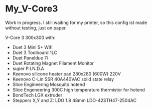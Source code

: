 # My_V-Core3
Work in progress.
I still waiting for my printer, so this config ist made without testing, just on paper.

V-Core 3 300x300 with:
 - Duet 3 Mini 5+ Wifi
 - Duet 3 Toolboard 1LC
 - Duet Paneldue 7i
 - Duet Rotating Magnet Filament Monitor
 - super P.I.N.D.A
 - Keenovo silicone heater pad 280x280 (600W) 220V
 - Keenovo C-Lin SSR 40A440VAC solid state relay
 - Slice Engineering Mosquito hotend
 - Slice Engeneering 300C high temperature thermistor for hotend
 - BondTech LGX extruder
 - Steppers X,Y and Z: LDO 1.8 48mm LDO-42STH47-2504AC
